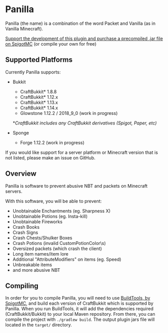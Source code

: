 # Panilla
Panilla (the name) is a combination of the word Packet and Vanilla (as in Vanilla Minecraft).

[Support the development of this plugin and purchase a precompiled .jar file on SpigotMC](https://www.spigotmc.org/resources/65694/) (or compile your own for free)

## Supported Platforms
Currently Panilla supports:
- Bukkit
  - CraftBukkit* 1.8.8
  - CraftBukkit* 1.12.x
  - CraftBukkit* 1.13.x
  - CraftBukkit* 1.14.x
  - Glowstone 1.12.2 / 2018_9_0 (work in progress)
  
  **CraftBukkit includes any CraftBukkit derivatives (Spigot, Paper, etc)*
- Sponge
  - Forge 1.12.2 (work in progress)

If you would like support for a server platform or Minecraft version that is not listed, please make an issue on GitHub.  

## Overview
Panilla is software to prevent abusive NBT and packets on Minecraft servers.

With this software, you will be able to prevent:

- Unobtainable Enchantments (eg. Sharpness X)
- Unobtainable Potions (eg. Insta-kill)
- Unobtainable Fireworks
- Crash Books
- Crash Signs
- Crash Chests/Shulker Boxes
- Crash Potions (invalid CustomPotionColor\s)
- Oversized packets (which crash the client)
- Long item names/item lore
- Additional "AttributeModifiers" on items (eg. Speed)
- Unbreakable items
- and more abusive NBT

## Compiling
In order for you to compile Panilla, you will need to use [BuildTools, by SpigotMC](https://www.spigotmc.org/wiki/buildtools), and build each version of CraftBukkit which is supported by Panilla.
When you run BuildTools, it will add the dependencies required (CraftBukkit/Bukkit) to your local Maven repository.
From there, you can compile the project with `./gradlew build`. The output plugin jars file will located in the `target/` directory.
